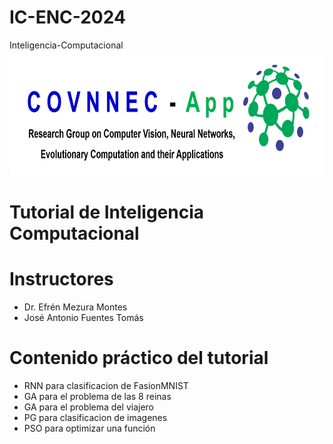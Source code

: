 # IC-ENC-2024
 Inteligencia-Computacional
 <img src="https://github.com/hersan19/ENC2022-PI-GP/blob/main/covnnec.png" data-canonical-src="https://github.com/hersan19/ENC2022-PI-GP/blob/main/covnnec.png" width="1000" height="200" />

# Tutorial de Inteligencia Computacional

# Instructores
  - Dr. Efrén Mezura Montes
  - José Antonio Fuentes Tomás

# Contenido práctico del tutorial
- RNN para clasificacion de FasionMNIST
- GA para el problema de las 8 reinas
- GA para el problema del viajero
- PG para clasificacion de imagenes
- PSO para optimizar una función